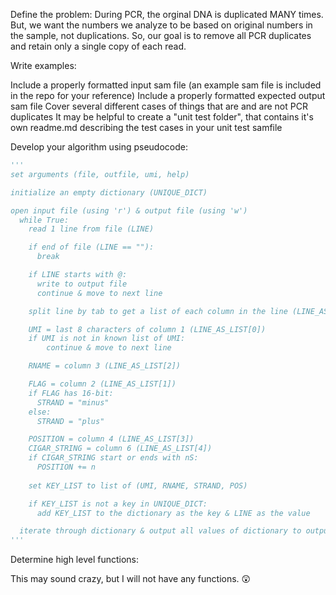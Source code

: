 Define the problem:
During PCR, the orginal DNA is duplicated MANY times. But, we want the numbers we analyze to be based on original numbers in the sample, not duplications. So, our goal is to remove all PCR duplicates and retain only a single copy of each read. 

Write examples:

  Include a properly formatted input sam file (an example sam file is included in the repo for your reference)
  Include a properly formatted expected output sam file
  Cover several different cases of things that are and are not PCR duplicates
  It may be helpful to create a "unit test folder", that contains it's own readme.md describing the test cases in your unit test samfile

Develop your algorithm using pseudocode:
```python
'''
set arguments (file, outfile, umi, help) 

initialize an empty dictionary (UNIQUE_DICT)

open input file (using 'r') & output file (using 'w') 
  while True:
    read 1 line from file (LINE)

    if end of file (LINE == ""):
      break

    if LINE starts with @:
      write to output file
      continue & move to next line

    split line by tab to get a list of each column in the line (LINE_AS_LIST)

    UMI = last 8 characters of column 1 (LINE_AS_LIST[0])
    if UMI is not in known list of UMI:
        continue & move to next line

    RNAME = column 3 (LINE_AS_LIST[2])

    FLAG = column 2 (LINE_AS_LIST[1])
    if FLAG has 16-bit:
      STRAND = "minus"
    else:
      STRAND = "plus"

    POSITION = column 4 (LINE_AS_LIST[3])
    CIGAR_STRING = column 6 (LINE_AS_LIST[4])
    if CIGAR_STRING start or ends with nS:
      POSITION += n
    
    set KEY_LIST to list of (UMI, RNAME, STRAND, POS)

    if KEY_LIST is not a key in UNIQUE_DICT:
      add KEY_LIST to the dictionary as the key & LINE as the value

  iterate through dictionary & output all values of dictionary to output file 
'''
```

Determine high level functions: 

This may sound crazy, but I will not have any functions. 😲

